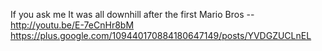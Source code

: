 If you ask me It was all downhill after the first Mario Bros -- http://youtu.be/E-7eCnHr8bM https://plus.google.com/109440170884180647149/posts/YVDGZUCLnEL